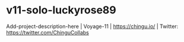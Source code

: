 # v11-solo-luckyrose89
Add-project-description-here | Voyage-11 | https://chingu.io/ | Twitter: https://twitter.com/ChinguCollabs

